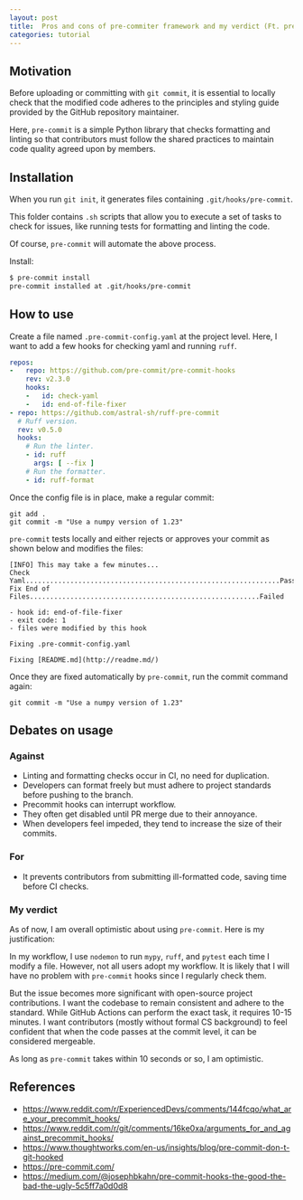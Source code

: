 ```yaml
---
layout: post
title:  Pros and cons of pre-commiter framework and my verdict (Ft. pre-commit)
categories: tutorial
---
```


## Motivation

Before uploading or committing with `git commit`, it is essential to locally check that the modified code adheres to the principles and styling guide provided by the GitHub repository maintainer.

Here, `pre-commit` is a simple Python library that checks formatting and linting so that contributors must follow the shared practices to maintain code quality agreed upon by members.


## Installation

When you run `git init`, it generates files containing `.git/hooks/pre-commit`.

This folder contains `.sh` scripts that allow you to execute a set of tasks to check for issues, like running tests for formatting and linting the code. 

Of course, `pre-commit` will automate the above process.


Install:

```bash
$ pre-commit install
pre-commit installed at .git/hooks/pre-commit
```

## How to use

Create a file named `.pre-commit-config.yaml` at the project level. Here, I want to add a few hooks for checking yaml and running `ruff`.


```yaml
repos:
-   repo: https://github.com/pre-commit/pre-commit-hooks
    rev: v2.3.0
    hooks:
    -   id: check-yaml
    -   id: end-of-file-fixer
- repo: https://github.com/astral-sh/ruff-pre-commit
  # Ruff version.
  rev: v0.5.0
  hooks:
    # Run the linter.
    - id: ruff
      args: [ --fix ]
    # Run the formatter.
    - id: ruff-format
```

Once the config file is in place, make a regular commit:

```text
git add .
git commit -m "Use a numpy version of 1.23"
```

`pre-commit` tests locally and either rejects or approves your commit as shown below and modifies the files:

```text
[INFO] This may take a few minutes...
Check Yaml...............................................................Passed
Fix End of Files.........................................................Failed

- hook id: end-of-file-fixer
- exit code: 1
- files were modified by this hook

Fixing .pre-commit-config.yaml

Fixing [README.md](http://readme.md/)
```

Once they are fixed automatically by `pre-commit`, run the commit command again:
```
git commit -m "Use a numpy version of 1.23"
```

## Debates on usage

### Against

- Linting and formatting checks occur in CI, no need for duplication.
- Developers can format freely but must adhere to project standards before pushing to the branch.
- Precommit hooks can interrupt workflow.
- They often get disabled until PR merge due to their annoyance.
- When developers feel impeded, they tend to increase the size of their commits.

### For

- It prevents contributors from submitting ill-formatted code, saving time before CI checks.


### My verdict

As of now, I am overall optimistic about using `pre-commit`. Here is my justification:

In my workflow, I use `nodemon` to run `mypy`, `ruff`, and `pytest` each time I modify a file. However, not all users adopt my workflow. It is likely that I will have no problem with `pre-commit` hooks since I regularly check them.

But the issue becomes more significant with open-source project contributions. I want the codebase to remain consistent and adhere to the standard. While GitHub Actions can perform the exact task, it requires 10-15 minutes. I want contributors (mostly without formal CS background) to feel confident that when the code passes at the commit level, it can be considered mergeable.

As long as `pre-commit` takes within 10 seconds or so, I am optimistic.


## References

- https://www.reddit.com/r/ExperiencedDevs/comments/144fcqo/what_are_your_precommit_hooks/
- https://www.reddit.com/r/git/comments/16ke0xa/arguments_for_and_against_precommit_hooks/
- https://www.thoughtworks.com/en-us/insights/blog/pre-commit-don-t-git-hooked
- https://pre-commit.com/
- https://medium.com/@josephbkahn/pre-commit-hooks-the-good-the-bad-the-ugly-5c5ff7a0d0d8